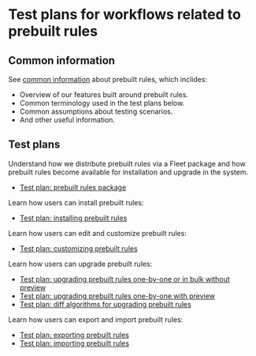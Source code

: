 # Test plans for workflows related to prebuilt rules

## Common information

See [common information](./prebuilt_rules_common_info.md) about prebuilt rules, which inclides:

- Overview of our features built around prebuilt rules.
- Common terminology used in the test plans below.
- Common assumptions about testing scenarios.
- And other useful information.

## Test plans

Understand how we distribute prebuilt rules via a Fleet package and how prebuilt rules become available for installation and upgrade in the system.

- [Test plan: prebuilt rules package](./prebuilt_rules_package.md)

Learn how users can install prebuilt rules:

- [Test plan: installing prebuilt rules](./prebuilt_rule_installation.md)

Learn how users can edit and customize prebuilt rules:

- [Test plan: customizing prebuilt rules](./prebuilt_rule_customization.md)

Learn how users can upgrade prebuilt rules:

- [Test plan: upgrading prebuilt rules one-by-one or in bulk without preview](./prebuilt_rule_upgrade_without_preview.md)
- [Test plan: upgrading prebuilt rules one-by-one with preview](./prebuilt_rule_upgrade_with_preview.md)
- [Test plan: diff algorithms for upgrading prebuilt rules](./prebuilt_rule_upgrade_diff_algorithms.md)

Learn how users can export and import prebuilt rules:

- [Test plan: exporting prebuilt rules](./prebuilt_rule_export.md)
- [Test plan: importing prebuilt rules](./prebuilt_rule_import.md)
